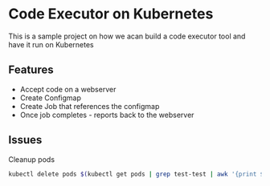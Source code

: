 # Code Executor on Kubernetes

This is a sample project on how we acan build a code executor tool and have it run on Kubernetes

## Features

- Accept code on a webserver
- Create Configmap
- Create Job that references the configmap
- Once job completes - reports back to the webserver

## Issues

Cleanup pods

```bash
kubectl delete pods $(kubectl get pods | grep test-test | awk '{print $1}')
```
